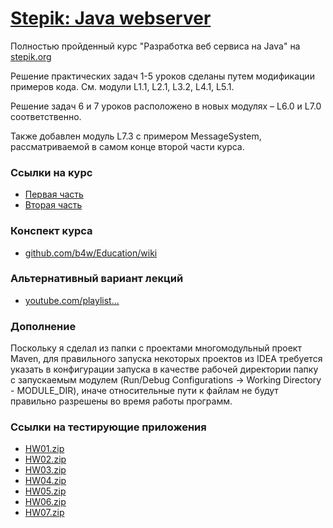 # [Stepik: Java webserver](https://alttiri.github.io/stepik-java-webserver/)
Полностью пройденный курс "Разработка веб сервиса на Java" на [stepik.org][stepik]

Решение практических задач 1-5 уроков сделаны путем модификации примеров кода. 
См. модули L1.1, L2.1, L3.2, L4.1, L5.1.

Решение задач 6 и 7 уроков расположено в новых модулях – L6.0 и L7.0 соответственно.

Также добавлен модуль L7.3 с примером MessageSystem, рассматриваемой в самом конце второй части курса.


### Ссылки на курс
- [Первая часть][first-course]
- [Вторая часть][second-course]

### Конспект курса
- [github.com/b4w/Education/wiki][synopsis]

### Альтернативный вариант лекций
- [youtube.com/playlist...][alt-lectures]


### Дополнение
Поскольку я сделал из папки с проектами многомодульный проект Maven, для правильного запуска
 некоторых проектов из IDEA требуется указать в конфигурации запуска в качестве рабочей директории
 папку с запускаемым модулем (Run/Debug Configurations -> Working Directory - MODULE_DIR), 
 иначе относительные пути к файлам не будут правильно разрешены во время работы программ.

### Ссылки на тестирующие приложения
- [HW01.zip](https://stepik.org/media/attachments/lesson/12196/HW01.zip)
- [HW02.zip](https://stepik.org/media/attachments/lesson/12497/HW02.zip)
- [HW03.zip](https://stepik.org/media/attachments/lesson/12405/HW03.zip)
- [HW04.zip](https://stepik.org/media/attachments/lesson/12403/HW04.zip)
- [HW05.zip](https://stepik.org/media/attachments/lesson/12512/HW05.zip)
- [HW06.zip](https://stepik.org/media/attachments/lesson/13016/HW06.zip)
- [HW07.zip](https://stepik.org/media/attachments/lesson/13019/HW07.zip)



[stepik]:           <https://stepik.org>
[first-course]:     <https://stepik.org/course/146>
[second-course]:    <https://stepik.org/course/186>
[synopsis]:         <https://github.com/b4w/Education/wiki>
[alt-lectures]:     <https://www.youtube.com/playlist?list=PLrCZzMib1e9qkzxEuU_huxtSAxrW1t9NZ>
